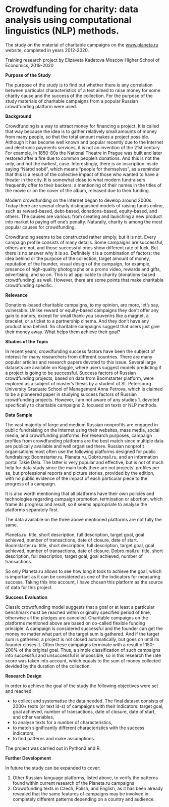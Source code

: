# Crowdfunding for charity: data analysis using computational linguistics (NLP) methods.

The study on the material of charitable campaigns on the www.planeta.ru website, completed in years 2012-2020. 

Training research project by Elizaveta Kadetova
Moscow Higher School of Economics, 2019-2020


**Purpose of the Study**

The purpose of the study is to find out whether there is any correlation between particular characteristics of a text aimed to raise money for some charity cause and the success of the collection. For the purpose of the study materials of charitable campaigns from a popular Russian crowdfunding platform were used. 

**Background**

Crowdfunding is a way to attract money for financing a project. It is called that way because the idea is to gather relatively small amounts of money from many people, so that the total amount makes a project possible. Although it has become well known and popular recently due to the Internet and electronic payments services, it is not an invention of the 21st century. For example, in 1850-80s the National Theatre in Prague was built and later restored after a fire due to common people’s donations. And this is not the only, and not the earliest, case. Interestingly, there is an inscription inside saying “Národ sobě”, which means “people for themselves”, as a reminder that this is a result of the collective impact of those who wanted to have a theater in the city. It is somewhat close to what modern fundraisers frequently offer to their backers: a mentioning of their names in the titles of the movie or on the cover of the album, released due to their funding. 

Modern crowdfunding on the Internet began to develop around 2000s. Today there are several clearly distinguished models of raising funds online, such as reward-based, debt-based, donations-based, equity-based, and others. The causes are various: from creating and launching a new product into market to paying off one’s penalty. Naturally, charity is among the most popular causes for crowdfunding.

Crowdfunding seems to be constructed rather simply, but it is not. Every campaign profile consists of many details. Some campaigns are successful, others are not, and those successful ones show different rate of luck. But there is no answer why it is so. Definitely it is a combination of factors: the idea behind or the purpose of the collection, target amount of money, reputation of the founder, visual design of the campaign, for example, presence of high-quality photographs or a promo video, rewards and gifts, advertising, and so on. This is all applicable to charity (donations-based crowdfunding) as well. However, there are some points that make charitable crowdfunding specific. 

**Relevance**

Donations-based charitable campaigns, to my opinion, are more, let’s say, vulnerable. Unlike reward or equity-based campaigns they don’t offer any gain to donors, except for small thank-you souvenirs like a magnet, a bracelet, or a ticket to a partnership cinema. And they don’t have any product idea behind. So charitable campaigns suggest that users just give their money away. What helps them achieve their goal?

**Studies of the Topic**

In recent years, crowdfunding success factors have been the subject of interest for many researchers from different countries. There are many popular articles and research papers devoted to this issue. Several large datasets are available on Kaggle, where users suggest models predicting if a project is going to be successful. Success factors of Russian crowdfunding projects, based on data from Boomstarter platform, were explored as a subject of master’s thesis by a student of St. Petersburg University Graduate School of Management Anna Petrova, which is claimed to be a pioneered paper in studying success factors of Russian crowdfunding projects. However, I am not aware of any studies 1. devoted specifically to charitable campaigns 2. focused on texts or NLP methods.

**Data Sample**

The vast majority of large and medium Russian nonprofits are engaged in public fundraising on the Internet using their websites, mass media, social media, and crowdfunding platforms. For research purposes, campaign profiles from crowdfunding platforms are the best match since multiple data are publically available and well organised there. Russian nonprofit organisations most often use the following platforms designed for public fundraising: Boomstarter.ru, Planeta.ru, Dobro.mail.ru, and an information portal Takie Dela. The latter is very popular and effective, but is not of much help for data study since the main tools there are not projects’ profiles per se, but professional reports and picture stories, provided by the edition, with no public evidence of the impact of each particular piece to the progress of a campaign.

It is also worth mentioning that all platforms have their own policies and technologies regarding campaign promotion, termination or abortion, which frame its progress and result, so it seems appropriate to analyse the platforms separately first. 

The data available on the three above mentioned platforms are not fully the same. 

Planeta.ru: title, short description, full description, target goal, goal achieved, number of transactions, date of closure, date of start.
Boomstarter.ru: title, short description, full description, target goal, goal achieved, number of transactions, date of closure. 
Dobro.mail.ru: title, short description, full description, target goal, goal achieved, number of transactions. 

So only Planeta.ru allows to see how long it took to achieve the goal, which is important as it can be considered as one of the indicators for measuring success. Taking this into account, I have chosen this platform as the source of data for this project.  

**Success Evaluation**

Classic crowdfunding model suggests that a goal or at least a particular benchmark must be reached within originally specified period of time, otherwise all the pledges are canceled. Charitable campaigns on the platforms mentioned above are based on co-called flexible funding principle. A campaign is considered successful and the founder can get the money no matter what part of the target sum is gathered. And if the target sum is gathered, а project is not closed automatically, but goes on until its founder closes it. Often these campaigns terminate with a result of 150-200% of the original goal. Thus, a simple classification of such campaigns into successful and unsuccessful is impossible, so in this research the rate score was taken into account, which equals to the sum of money collected devided by the duration of the collection.

**Research Design**

In order to achieve the goal of the study the following objectives were set and reached:
- to collect and systematise the data needed. The final dataset consists of 2000+ texts (or text id-s) of campaigns with their indicators: target goal, goal achieved, number of transactions, date of closure, date of start, and other variables,
- to analyse texts for a number of characteristics,
- to match significantly different characteristics with the success indicators,
- to find patterns and make assumptions.

The project was carried out in Python3 and R.

**Further Development**

In future the study can be expanded to cover:

1. Other Russian-language platforms, listed above, to verify the patterns found within current research of the Planeta.ru campaigns 
2. Crowdfunding texts in Czech, Polish, and English, as it has been already revealed that the same features of campaigns may be involved in completely different patterns depending on a country and audience.

